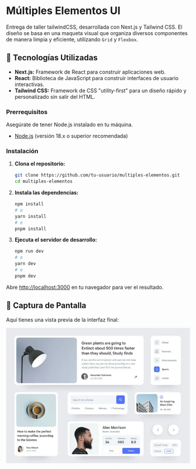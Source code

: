 # Múltiples Elementos UI

Entrega de taller tailwindCSS, desarrollada con Next.js y Tailwind CSS. El diseño se basa en una maqueta visual que organiza diversos componentes de manera limpia y eficiente, utilizando `Grid` y `Flexbox`.

## 🚀 Tecnologías Utilizadas

- **Next.js:** Framework de React para construir aplicaciones web.
- **React:** Biblioteca de JavaScript para construir interfaces de usuario interactivas.
- **Tailwind CSS:** Framework de CSS "utility-first" para un diseño rápido y personalizado sin salir del HTML.

### Prerrequisitos

Asegúrate de tener Node.js instalado en tu máquina.

- [Node.js](https://nodejs.org/) (versión 18.x o superior recomendada)

### Instalación

1.  **Clona el repositorio:**
    ```bash
    git clone https://github.com/tu-usuario/multiples-elementos.git
    cd multiples-elementos
    ```

2.  **Instala las dependencias:**
    ```bash
    npm install
    # o
    yarn install
    # o
    pnpm install
    ```

3.  **Ejecuta el servidor de desarrollo:**
    ```bash
    npm run dev
    # o
    yarn dev
    # o
    pnpm dev
    ```

Abre [http://localhost:3000](http://localhost:3000) en tu navegador para ver el resultado.

## 📸 Captura de Pantalla

Aquí tienes una vista previa de la interfaz final:

![Captura de pantalla de la interfaz de Múltiples Elementos](page.webp)
